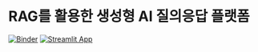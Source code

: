 # RAG를 활용한 생성형 AI 질의응답 플랫폼
[![Binder](https://mybinder.org/badge_logo.svg)](https://mybinder.org/v2/gh/kwater-interns-2409/GenAI_RAG_Docu_Summary_Project/HEAD?labpath=.%2Frag_notebook.ipynb)
[![Streamlit App](https://static.streamlit.io/badges/streamlit_badge_black_white.svg)](https://rag-project-drrnnbxeh4jnhytgebdnoc.streamlit.app)
